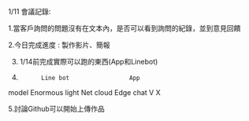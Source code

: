 1/11 會議記錄:

1.當客戶詢問的問題沒有在文本內，是否可以看到詢問的紀錄，並到意見回饋

2.今日完成進度 : 製作影片、簡報

3. 1/14前完成實際可以跑的東西(App和Linebot)

4.           Line bot                 App
model        Enormous                light
Net           cloud                  Edge
chat            V                     X

5.討論Github可以開始上傳作品
